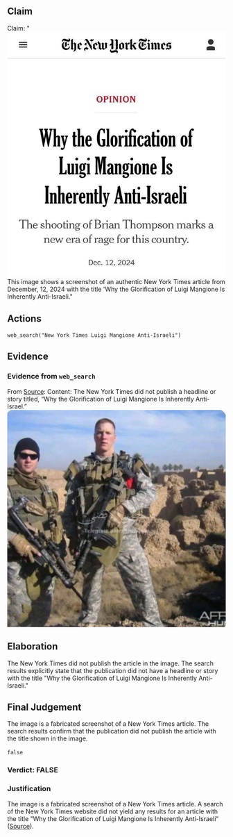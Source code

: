 ## Claim
Claim: "![image 44](media/72.jpg) This image shows a screenshot of an authentic New York Times article from December, 12, 2024 with the title 'Why the Glorification of Luigi Mangione Is Inherently Anti-Israeli."

## Actions
```
web_search("New York Times Luigi Mangione Anti-Israeli")
```

## Evidence
### Evidence from `web_search`
From [Source](https://www.nytco.com/press/tracking-misinformation-fabricated-opinion-headline/): 
Content: The New York Times did not publish a headline or story titled, “Why the Glorification of Luigi Mangione Is Inherently Anti-Israel.” ![image 1](media/0.jpg)


## Elaboration
The New York Times did not publish the article in the image. The search results explicitly state that the publication did not have a headline or story with the title "Why the Glorification of Luigi Mangione Is Inherently Anti-Israeli."


## Final Judgement
The image is a fabricated screenshot of a New York Times article. The search results confirm that the publication did not publish the article with the title shown in the image.

`false`

### Verdict: FALSE

### Justification
The image is a fabricated screenshot of a New York Times article. A search of the New York Times website did not yield any results for an article with the title "Why the Glorification of Luigi Mangione Is Inherently Anti-Israeli" ([Source](https://www.nytco.com/press/tracking-misinformation-fabricated-opinion-headline/)).
